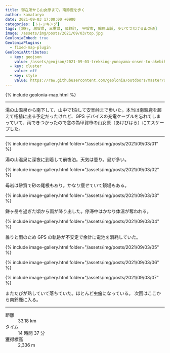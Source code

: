```yaml
---
title: 御在所から山女原まで。南鈴鹿を歩く
author: kamataryo
date: 2021-09-03 17:00:00 +0900
categories: [トレッキング]
tags: [旅行, 滋賀県, 三重県, 菰野町,　甲賀市, 鈴鹿山脈, 歩いてつなげる山の道]
image: /assets/img/posts/2021/09/03/top.jpg
GeoloniaEmbed: true
GeoloniaPlugins:
  - fixed-map-plugin
GeoloniaAttributes:
  - key: geojson
    value: /assets/geojson/2021-09-03-trekking-yunoyama-onsen-to-akebihara.geojson
  - key: cluster
    value: off
  - key: style
    value: https://raw.githubusercontent.com/geolonia/outdoors/master/style.json
---
```


{% include geolonia-map.html %}

---

湯の山温泉から南下して、山中で1泊して安楽峠まで歩いた。本当は南鈴鹿を超えて柘植に出る予定だったけれど、GPS デバイスの充電ケーブルを忘れてしまっていて、雨できつかったので念の為甲賀市の山女原（あけびはら）にエスケープした。

---

{% include image-gallery.html folder="/assets/img/posts/2021/09/03/01" %}

湯の山温泉に深夜に到着して前夜泊。天気は曇り。昼が多い。

{% include image-gallery.html folder="/assets/img/posts/2021/09/03/02" %}

母岩は砂質で砂の尾根もあり。かなり痩せていて鎖場もある。

{% include image-gallery.html folder="/assets/img/posts/2021/09/03/03" %}

鎌ヶ岳を過ぎた頃から雨が降り出した。停滞中はかなり体温が奪われる。

{% include image-gallery.html folder="/assets/img/posts/2021/09/03/04" %}

曇りと雨のため GPS の軌跡が不安定で余計に電池を消耗していた。

{% include image-gallery.html folder="/assets/img/posts/2021/09/03/05" %}

{% include image-gallery.html folder="/assets/img/posts/2021/09/03/06" %}

{% include image-gallery.html folder="/assets/img/posts/2021/09/03/07" %}

またたびが熟していて落ちていた。ほとんど虫瘤になっている。
次回はここから南鈴鹿に入る。

---

<dl>
<dt>距離</dt><dd>33.18 km</dd>
<dt>タイム</dt><dd>14 時間 37 分</dd>
<dt>獲得標高</dt><dd>2,336 m</dd>
</dl>

